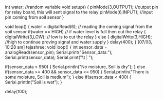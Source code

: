  int water; //random variable 
void setup() {
  pinMode(3,OUTPUT); //output pin for relay board, this will sent signal to the relay
  pinMode(6,INPUT); //input pin coming from soil sensor
}

void loop() { 
  water = digitalRead(6);  // reading the coming signal from the soil sensor
  if(water == HIGH) // if water level is full then cut the relay 
  {
  digitalWrite(3,LOW); // low is to cut the relay
  }
  else
  {
  digitalWrite(3,HIGH); //high to continue proving signal and water supply
  }
  delay(400); 
}
[07/03, 10:28 am] tejashree: void loop()
{
  int sensor_data = analogRead(sensor_pin);
  Serial.print("Sensor_data:");
  Serial.print(sensor_data);
  Serial.print("\t | ");
  
  if(sensor_data > 950)
  {
    Serial.println("No moisture, Soil is dry");
  }
  else if(sensor_data >= 400 && sensor_data <= 950)
  {
    Serial.println("There is some moisture, Soil is medium");
  }
  else if(sensor_data < 400)
  {
    Serial.println("Soil is wet");
  }

  delay(100);
